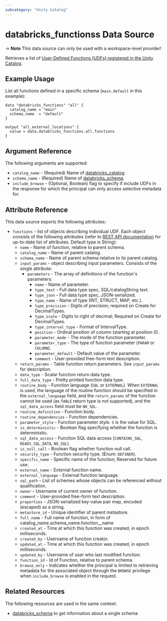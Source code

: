 ```yaml
---
subcategory: "Unity Catalog"
---
```

# databricks_functionss Data Source

-> **Note** This data source can only be used with a workspace-level provider!

Retrieves a list of [User-Defined Functions (UDFs) registered in the Unity Catalog](https://docs.databricks.com/en/udf/unity-catalog.html).

## Example Usage

List all functions defined in a specific schema (`main.default` in this example):

```hcl
data "databricks_functions" "all" {
  catalog_name = "main"
  schema_name  = "default"
}

output "all_external_locations" {
  value = data.databricks_functions.all.functions
}
```

## Argument Reference

The following arguments are supported:

* `catalog_name` - (Required) Name of [databricks_catalog](../resources/catalog.md).
* `schema_name` - (Required) Name of [databricks_schema](../resources/schema.md).
* `include_browse` - (Optional, Boolean) flag to specify if include UDFs in the response for which the principal can only access selective metadata for.

## Attribute Reference

This data source exports the following attributes:

* `functions` - list of objects describing individual UDF. Each object consists of the following attributes (refer to [REST API documentation](https://docs.databricks.com/api/workspace/functions/list#functions) for up-to-date list of attributes. Default type is String):
  * `name` - Name of function, relative to parent schema.
  * `catalog_name` - Name of parent catalog.
  * `schema_name` - Name of parent schema relative to its parent catalog.
  * `input_params` - object describing input parameters. Consists of the single attribute:
    * `parameters` - The array of definitions of the function's parameters:
      * `name` - Name of parameter.
      * `type_text` - Full data type spec, SQL/catalogString text.
      * `type_json` - Full data type spec, JSON-serialized.
      * `type_name` - Name of type (INT, STRUCT, MAP, etc.).
      * `type_precision` - Digits of precision; required on Create for DecimalTypes.
      * `type_scale` - Digits to right of decimal; Required on Create for DecimalTypes.
      * `type_interval_type` - Format of IntervalType.
      * `position` - Ordinal position of column (starting at position 0).
      * `parameter_mode` - The mode of the function parameter.
      * `parameter_type` - The type of function parameter (`PARAM` or `COLUMN`).
      * `parameter_default` - Default value of the parameter.
      * `comment` - User-provided free-form text description.
  * `return_params` - Table function return parameters.  See `input_params` for description.
  * `data_type` - Scalar function return data type.
  * `full_data_type` - Pretty printed function data type.
  * `routine_body` - Function language (`SQL` or `EXTERNAL`). When `EXTERNAL` is used, the language of the routine function should be specified in the `external_language` field, and the `return_params` of the function cannot be used (as `TABLE` return type is not supported), and the `sql_data_access` field must be `NO_SQL`.
  * `routine_definition` - Function body.
  * `routine_dependencies` - Function dependencies.
  * `parameter_style` - Function parameter style. `S` is the value for SQL.
  * `is_deterministic` - Boolean flag specifying whether the function is deterministic.
  * `sql_data_access` - Function SQL data access (`CONTAINS_SQL`, `READS_SQL_DATA`, `NO_SQL`).
  * `is_null_call` - Boolean flag whether function null call.
  * `security_type` - Function security type. (Enum: `DEFINER`).
  * `specific_name` - Specific name of the function; Reserved for future use.
  * `external_name` - External function name.
  * `external_language` - External function language.
  * `sql_path` - List of schemes whose objects can be referenced without qualification.
  * `owner` - Username of current owner of function.
  * `comment` - User-provided free-form text description.
  * `properties` - JSON-serialized key-value pair map, encoded (escaped) as a string.
  * `metastore_id` - Unique identifier of parent metastore.
  * `full_name` - Full name of function, in form of catalog_name.schema_name.function__name
  * `created_at` - Time at which this function was created, in epoch milliseconds.
  * `created_by` - Username of function creator.
  * `updated_at` - Time at which this function was created, in epoch milliseconds.
  * `updated_by` - Username of user who last modified function.
  * `function_id` - Id of Function, relative to parent schema.
  * `browse_only` - Indicates whether the principal is limited to retrieving metadata for the associated object through the `BROWSE` privilege when `include_browse` is enabled in the request.

## Related Resources

The following resources are used in the same context:

* [databricks_schema](./schema.md) to get information about a single schema
